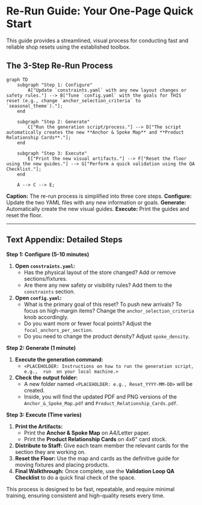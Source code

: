 # Re-Run Guide: Your One-Page Quick Start

This guide provides a streamlined, visual process for conducting fast and reliable shop resets using the established toolbox.

## The 3-Step Re-Run Process

```mermaid
graph TD
    subgraph "Step 1: Configure"
        A["Update `constraints.yaml` with any new layout changes or safety rules."] --> B["Tune `config.yaml` with the goals for THIS reset (e.g., change `anchor_selection_criteria` to `seasonal_theme`)."];
    end

    subgraph "Step 2: Generate"
        C["Run the generation script/process."] --> D["The script automatically creates the new **Anchor & Spoke Map** and **Product Relationship Cards**."];
    end

    subgraph "Step 3: Execute"
        E["Print the new visual artifacts."] --> F["Reset the floor using the new guides."] --> G["Perform a quick validation using the QA Checklist."];
    end

    A --> C --> E;
```

**Caption:** The re-run process is simplified into three core steps. **Configure:** Update the two YAML files with any new information or goals. **Generate:** Automatically create the new visual guides. **Execute:** Print the guides and reset the floor.

---

## Text Appendix: Detailed Steps

**Step 1: Configure (5-10 minutes)**

1.  **Open `constraints.yaml`:**
    *   Has the physical layout of the store changed? Add or remove sections/fixtures.
    *   Are there any new safety or visibility rules? Add them to the `constraints` section.
2.  **Open `config.yaml`:**
    *   What is the primary goal of this reset? To push new arrivals? To focus on high-margin items? Change the `anchor_selection_criteria` knob accordingly.
    *   Do you want more or fewer focal points? Adjust the `focal_anchors_per_section`.
    *   Do you need to change the product density? Adjust `spoke_density`.

**Step 2: Generate (1 minute)**

1.  **Execute the generation command:**
    *   `<PLACEHOLDER: Instructions on how to run the generation script, e.g., 
    run 
on your local machine.>`
2.  **Check the output folder:**
    *   A new folder named `<PLACEHOLDER: e.g., Reset_YYYY-MM-DD>` will be created.
    *   Inside, you will find the updated PDF and PNG versions of the `Anchor_&_Spoke_Map.pdf` and `Product_Relationship_Cards.pdf`.

**Step 3: Execute (Time varies)**

1.  **Print the Artifacts:**
    *   Print the **Anchor & Spoke Map** on A4/Letter paper.
    *   Print the **Product Relationship Cards** on 4x6" card stock.
2.  **Distribute to Staff:** Give each team member the relevant cards for the section they are working on.
3.  **Reset the Floor:** Use the map and cards as the definitive guide for moving fixtures and placing products.
4.  **Final Walkthrough:** Once complete, use the **Validation Loop QA Checklist** to do a quick final check of the space.

This process is designed to be fast, repeatable, and require minimal training, ensuring consistent and high-quality resets every time.
